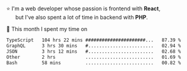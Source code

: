 ⭐ I'm a web developer whose passion is frontend with <b>React</b>,<br/>
&nbsp; &nbsp; &nbsp; but I've also spent a lot of time in backend with <b>PHP</b>.

📅 This month I spent my time on

<!--START_SECTION:waka-->

```txt
TypeScript   104 hrs 22 mins ######################...   87.39 %
GraphQL      3 hrs 30 mins   #........................   02.94 %
JSON         3 hrs 12 mins   #........................   02.68 %
Other        2 hrs           .........................   01.69 %
Bash         58 mins         .........................   00.82 %
```

<!--END_SECTION:waka-->
